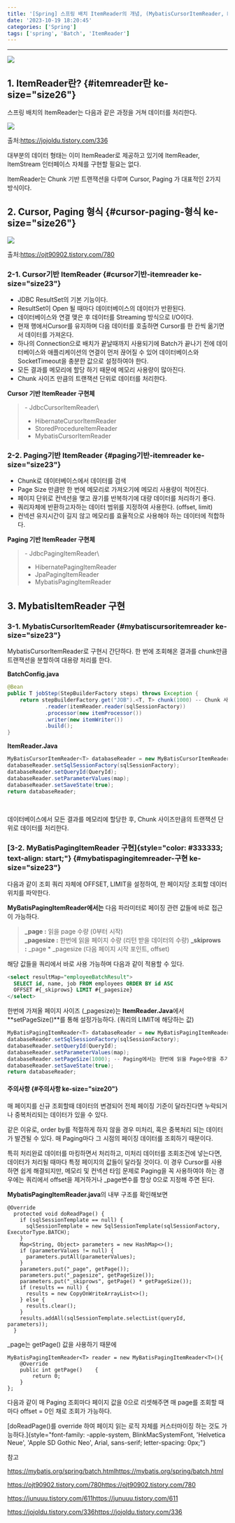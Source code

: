 ```yaml
---
title: '[Spring] 스프링 배치 ItemReader의 개념, (MybatisCursorItemReader, MybatisPagingItemReader 구현)'
date: '2023-10-19 18:20:45'
categories: ['Spring']
tags: ['spring', 'Batch', 'ItemReader']
---
```


------------------------------------------------------------------------

![](/images/posts/32/img.png)

## 1. ItemReader란? {#itemreader란 ke-size="size26"}

스프링 배치의 ItemReader는 다음과 같은 과정을 거쳐 데이터를 처리한다.
 

<img src="0" />

출처:https://jojoldu.tistory.com/336

대부분의 데이터 형태는 이미 ItemReader로 제공하고 있기에 ItemReader, ItemStream 인터페이스 자체를 구현할 필요는 없다.

ItemReader는 Chunk 기반 트랜잭션을 다루며 Cursor, Paging 가 대표적인 2가지 방식이다.

## 2. Cursor, Paging 형식 {#cursor-paging-형식 ke-size="size26"}

![](/images/posts/32/img_2.png)

출처:https://ojt90902.tistory.com/780

### 2-1. Cursor기반 ItemReader {#cursor기반-itemreader ke-size="size23"}

-   JDBC ResultSet의 기본 기능이다.
-   ResultSet이 Open 될 때마다 데이터베이스의 데이터가 반환된다.
-   데이터베이스와 연결 맺은 후 데이터를 Streaming 방식으로 I/O이다.
-   현재 행에서Cursor를 유지하며 다음 데이터를 호출하면 Cursor를 한 칸씩 옮기면서 데이터를 가져온다.
-   하나의 Connection으로 배치가 끝날때까지 사용되기에 Batch가 끝나기 전에 데이터베이스와 애플리케이션의 연결이 먼저 끊어질 수 있어 데이터베이스와 SocketTimeout을 충분한 값으로 설정하여야 한다.
-   모든 결과를 메모리에 할당 하기 때문에 메모리 사용량이 많아진다.
-   Chunk 사이즈 만큼의 트랜잭션 단위로 데이터를 처리한다.

**Cursor 기반 ItemReader 구현체**

> \- JdbcCursorItemReader\
> - HibernateCursorItemReader
> - StoredProcedureItemReader
> - MybatisCursorItemReader

### 2-2. Paging기반 ItemReader {#paging기반-itemreader ke-size="size23"}

-   Chunk로 데이터베이스에서 데이터를 검색
-   Page Size 만큼만 한 번에 메모리로 가져오기에 메모리 사용량이 적어진다.
-   페이지 단위로 컨넥션을 맺고 끊기를 반복하기에 대량 데이터를 처리하기 좋다.
-   쿼리자체에 반환하고자하는 데이터 범위를 지정하여 사용한다. (offset, limit)
-   컨넥션 유지시간이 길지 않고 메모리를 효율적으로 사용해야 하는 데이터에 적합하다.

**Paging 기반 ItemReader 구현체**

> \- JdbcPagingItemReader\
> - HibernatePagingItemReader
> - JpaPagingItemReader
> - MybatisPagingItemReader
 

## 3. MybatisItemReader 구현

### 3-1. MybatisCursorItemReader {#mybatiscursoritemreader ke-size="size23"}

MybatisCursorItemReader로 구현시 간단하다. 한 번에 조회해온 결과를 chunk만큼 트랜잭션을 분할하여 대용량 처리를 한다.

**BatchConfig.java**

``` {.java ke-language="java" ke-type="codeblock"}
@Bean
public T jobStep(StepBuilderFactory steps) throws Exception {
    return stepBuilderFactory.get("JOB").<T, T> chunk(1000) -- Chunk 사이즈 조절
            .reader(itemReader.reader(sqlSessionFactory))
            .processor(new itemProcessor())
            .writer(new itemWriter())
            .build();
}
```

**ItemReader.Java**

``` {.java ke-language="java" ke-type="codeblock"}
MyBatisCursorItemReader<T> databaseReader = new MyBatisCursorItemReader<>();
databaseReader.setSqlSessionFactory(sqlSessionFactory);
databaseReader.setQueryId(QueryId);
databaseReader.setParameterValues(map);
databaseReader.setSaveState(true);
return databaseReader;
```
 

데이터베이스에서 모든 결과를 메모리에 할당한 후, Chunk 사이즈만큼의 트랜잭션 단위로 데이터를 처리한다.

### [3-2. MyBatisPagingItemReader 구현]{style="color: #333333; text-align: start;"} {#mybatispagingitemreader-구현 ke-size="size23"}

다음과 같이 조회 쿼리 자체에 OFFSET, LIMIT을 설정하여, 한 페이지당 조회할 데이터 위치를 파악한다.

**MyBatisPagingItemReader에서는** 다음 파라미터로 페이징 관련 값들에 바로 접근이 가능하다.

> **\_page :** 읽을 page 수량 (0부터 시작)\
> **\_pagesize :** 한번에 읽을 페이지 수량 (리턴 받을 데이터의 수량)
> **\_skiprows :** \_page \* \_pagesize (다음 페이지 시작 포인트, offset)

해당 값들을 쿼리에서 바로 사용 가능하며 다음과 같이 적용할 수 있다.

``` {.sql ke-language="sql" ke-type="codeblock"}
<select resultMap="employeeBatchResult">
  SELECT id, name, job FROM employees ORDER BY id ASC 
  OFFSET #{_skiprows} LIMIT #{_pagesize}
</select>
```

한번에 가져올 페이지 사이즈 (\_pagesize)는 **ItemReader.Java**에서 **setPageSize()**를 통해 설정가능하다. (쿼리의 LIMIT에 해당하는 값)

``` {.java ke-language="java" ke-type="codeblock"}
MyBatisPagingItemReader<T> databaseReader = new MyBatisPagingItemReader<>();
databaseReader.setSqlSessionFactory(sqlSessionFactory);
databaseReader.setQueryId(QueryId);
databaseReader.setParameterValues(map);
databaseReader.setPageSize(1000); -- Paging에서는 한번에 읽을 Page수량을 추가해야한다. default = 10
databaseReader.setSaveState(true);
return databaseReader;
```

#### **주의사항** {#주의사항 ke-size="size20"}

매 페이지를 신규 조회할때 데이터의 변경되어 전체 페이징 기준이 달라진다면 누락되거나 중복처리되는 데이터가 있을 수 있다.

같은 이유로, order by를 적절하게 하지 않을 경우 미처리, 혹은 중복처리 되는 데이터가 발견될 수 있다. 매 Paging마다 그 시점의 페이징 데이터를 조회하기 때문이다.
 

특히 처리완료 데이터를 마킹하면서 처리하고, 미처리 데이터를 조회조건에 넣는다면, 데이터가 처리될 때마다 특정 페이지의 값들이 달라질 것이다. 이 경우 Cursor를 사용하면 쉽게 해결되지만, 메모리 및 컨넥션 타임 문제로 Paging을 꼭 사용하여야 하는 경우에는 쿼리에서 offset을 제거하거나 \_page변수를 항상 0으로 지정해 주면 된다. 
 

**MybatisPagingItemReader.java**의 내부 구조를 확인해보면

``` {.reasonml style="background-color: #f8f8f8; color: #383a42;" ke-type="codeblock" ke-language="java"}
@Override
  protected void doReadPage() {
    if (sqlSessionTemplate == null) {
      sqlSessionTemplate = new SqlSessionTemplate(sqlSessionFactory, ExecutorType.BATCH);
    }
    Map<String, Object> parameters = new HashMap<>();
    if (parameterValues != null) {
      parameters.putAll(parameterValues);
    }
    parameters.put("_page", getPage());
    parameters.put("_pagesize", getPageSize());
    parameters.put("_skiprows", getPage() * getPageSize());
    if (results == null) {
      results = new CopyOnWriteArrayList<>();
    } else {
      results.clear();
    }
    results.addAll(sqlSessionTemplate.selectList(queryId, parameters));
  }
```

\_page는 getPage() 값을 사용하기 때문에

``` {.aspectj style="background-color: #f8f8f8; color: #383a42; text-align: start;" ke-type="codeblock" ke-language="java"}
MyBatisPagingItemReader<T> reader = new MyBatisPagingItemReader<T>(){
    @Override
    public int getPage()    {
        return 0;
    }
};
```

다음과 같이 매 Paging 조회마다 페이지 값을 0으로 리셋해주면 매 page를 조회할 때마다 offset = 0인 채로 조회가 가능하다.
 

[doReadPage()를 override 하여 페이지 읽는 로직 자체를 커스터마이징 하는 것도 가능하다.]{style="font-family: -apple-system, BlinkMacSystemFont, 'Helvetica Neue', 'Apple SD Gothic Neo', Arial, sans-serif; letter-spacing: 0px;"}
 

참고

https://mybatis.org/spring/batch.htmlhttps://mybatis.org/spring/batch.html

https://ojt90902.tistory.com/780https://ojt90902.tistory.com/780

https://junuuu.tistory.com/611https://junuuu.tistory.com/611

https://jojoldu.tistory.com/336https://jojoldu.tistory.com/336
 

 

 

 

 

 

 

 

 

 

 

 

 

 

 

 

 

 

 

